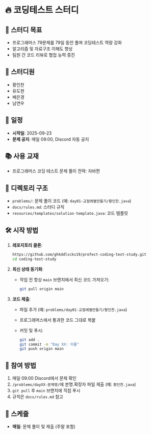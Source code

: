 # 🔥 코딩테스트 스터디

## 🎯 스터디 목표

- 프로그래머스 79문제를 79일 동안 풀며 코딩테스트 역량 강화
- 알고리즘 및 자료구조 이해도 향상
- 팀원 간 코드 리뷰로 협업 능력 증진

## 👥 스터디원

- 황인찬
- 유도현
- 배은경
- 남연우

## 📅 일정

- **시작일**: 2025-09-23
- **문제 공지**: 매일 09:00, Discord 자동 공지

## 📚 사용 교재

- 프로그래머스 코딩 테스트 문제 풀이 전략: 자바편

## 📂 디렉토리 구조

- `problems/`: 문제 풀이 코드 (예: `day01-교점에별만들기/황인찬.java`)
- `docs/rules.md`: 스터디 규칙
- `resources/templates/solution-template.java`: 코드 템플릿

## 🛠️ 시작 방법

1. **레포지토리 클론**:
    
    ```bash
    https://github.com/ghkddlscks19/profect-coding-test-study.git
    cd coding-test-study
    ```
    
2. **최신 상태 동기화**:
    - 작업 전 항상 `main` 브랜치에서 최신 코드 가져오기:
        
        ```bash
        git pull origin main    
        ```
        
3. **코드 제출**:
    - 파일 추가 (예: `problems/day01-교점에별만들기/황인찬.java`)
    - 프로그래머스에서 통과한 코드 그대로 복붙
    - 커밋 및 푸시:
        
        ```bash
        git add .
        git commit -m "Day XX: 이름"
        git push origin main 
        ```

## 🚀 참여 방법

1. 매일 09:00 Discord에서 문제 확인
2. `/problems/dayXX-문제명/`에 본명.확장자 파일 제출 (예: `황인찬.java`)
3. `git pull` 후 `main` 브랜치에 직접 푸시
4. 규칙은 `docs/rules.md` 참고

## 🔄 스케줄

- **매일**: 문제 풀이 및 제출 (주말 포함)
